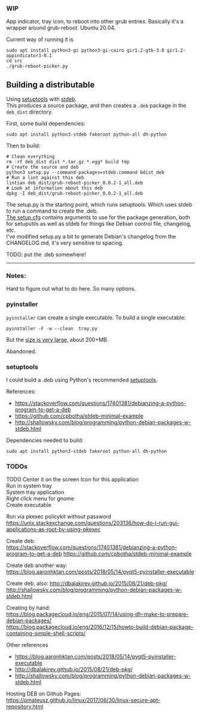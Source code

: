 ### WIP 

App indicator, tray icon, to reboot into other grub entries.  Basically it's a wrapper around grub-reboot. Ubuntu 20.04.  

Current way of running it is 

```
sudo apt install python3-gi python3-gi-cairo gir1.2-gtk-3.0 gir1.2-appindicator3-0.1
cd src
./grub-reboot-picker.py
```



## Building a distributable

Using [setuptools](https://setuptools.readthedocs.io/en/latest/) with [stdeb](https://github.com/astraw/stdeb).  
This produces a source package, and then creates a `.deb` package in the `deb_dist` directory. 

First, some build dependencies:

```
sudo apt install python3-stdeb fakeroot python-all dh-python
```

Then to build:

```
# Clean everything
rm -rf deb_dist dist *.tar.gz *.egg* build tmp
# Create the source and deb
python3 setup.py --command-packages=stdeb.command bdist_deb
# Run a lint against this deb
lintian deb_dist/grub-reboot-picker_0.0.2-1_all.deb
# Look at information about this deb
dpkg -I deb_dist/grub-reboot-picker_0.0.2-1_all.deb
```

The setup.py is the starting point, which runs setuptools.  Which uses stdeb to run a command to create the .deb.  
[The setup.cfg](https://github.com/astraw/stdeb#stdeb-distutils-command-options) contains arguments to use for the package generation, both for setuputils as well as stdeb for things like Debian control file, changelog, etc.  
I've modified setup.py a bit to generate Debian's changelog from the CHANGELOG.md, it's very sensitive to spacing.  

TODO: put the .deb somewhere! 




------

### Notes:

Hard to figure out what to do here.  So many options. 

### pyinstaller

`pyinstaller` can create a single executable.  To build a single executable: 

```
pyinstaller -F -w --clean  tray.py
```

But the [size is very large](https://github.com/pyinstaller/pyinstaller/issues/2337), about 200+MB.  

Abandoned. 

### setuptools


I could build a .deb using Python's recommended [setuptools](https://packaging.python.org/tutorials/packaging-projects/). 



References:
* https://stackoverflow.com/questions/17401381/debianzing-a-python-program-to-get-a-deb
* https://github.com/cpbotha/stdeb-minimal-example
* http://shallowsky.com/blog/programming/python-debian-packages-w-stdeb.html


Dependencies needed to build: 

```
sudo apt install python3-stdeb fakeroot python-all dh-python
```





### TODOs

TODO
Center it on the screen 
Icon for this application  
Run in system tray  
System tray application  
Right click menu for gnome  
Create executable  

Run via pkexec policykit without password
https://unix.stackexchange.com/questions/203136/how-do-i-run-gui-applications-as-root-by-using-pkexec

Create deb:  
https://stackoverflow.com/questions/17401381/debianzing-a-python-program-to-get-a-deb
https://github.com/cpbotha/stdeb-minimal-example

Create deb another way:
https://blog.aaronhktan.com/posts/2018/05/14/pyqt5-pyinstaller-executable

Create deb, also: 
http://dbalakirev.github.io/2015/08/21/deb-pkg/
http://shallowsky.com/blog/programming/python-debian-packages-w-stdeb.html


Creating by hand:  
https://blog.packagecloud.io/eng/2015/07/14/using-dh-make-to-prepare-debian-packages/  
https://blog.packagecloud.io/eng/2016/12/15/howto-build-debian-package-containing-simple-shell-scripts/


Other references

* https://blog.aaronhktan.com/posts/2018/05/14/pyqt5-pyinstaller-executable
* http://dbalakirev.github.io/2015/08/21/deb-pkg/
* http://shallowsky.com/blog/programming/python-debian-packages-w-stdeb.html

Hosting DEB on Github Pages:  
https://pmateusz.github.io/linux/2017/06/30/linux-secure-apt-repository.html